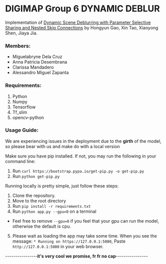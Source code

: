 # DIGIMAP Group 6 DYNAMIC DEBLUR
Implementation of [Dynamic Scene Deblurring with Parameter Selective Sharing and Nested Skip Connections](https://github.com/firenxygao/deblur) by Hongyun Gao, Xin Tao, Xiaoyong Shen, Jiaya Jia.

### Members:
- Miguelabryne Dela Cruz
- Anna Patricia Desembrana
- Clarissa Mandadero
- Alessandro Miguel Zapanta

### Requirements:
1. Python
2. Numpy
3. Tensorflow
4. Tf_slim
5. opencv-python

### Usage Guide:
We are experiencing issues in the deployment due to the **girth** of the model, so please bear with us and make do with a local version

Make sure you have pip installed. If not, you may run the following in your command line:
1. Run `curl https://bootstrap.pypa.io/get-pip.py -o get-pip.py`
2. Run `python get-pip.py`

Running locally is pretty simple, just follow these steps:
1. Clone the repository.
2. Move to the root directory
3. Run `pip install -r requirements.txt`
4. Run `python app.py --gpu=0` on a terminal
- Feel free to remove `--gpu=0` if you feel that your gpu can run the model, otherwise the default is cpu.
5. Please wait as loading the app may take some time. When you see the message: `* Running on https://127.0.0.1:5000`,
Paste `http://127.0.0.1:5000` in your web browser.  

----------------**it's very cool we promise, fr fr no cap**----------------

